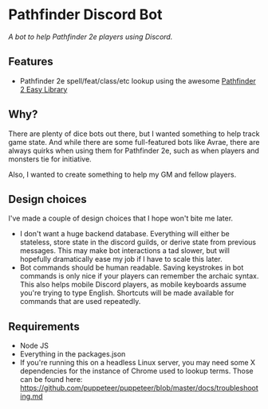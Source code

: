 # Pathfinder Discord Bot
*A bot to help Pathfinder 2e players using Discord.*

## Features
* Pathfinder 2e spell/feat/class/etc lookup using the awesome [Pathfinder 2 Easy Library](http://pf2.easytool.es/)

## Why?
There are plenty of dice bots out there, but I wanted something to help track game state. And while there are some full-featured bots like Avrae, there are always quirks when using them for Pathfinder 2e, such as when players and monsters tie for initiative.

Also, I wanted to create something to help my GM and fellow players.

## Design choices
I've made a couple of design choices that I hope won't bite me later. 

* I don't want a huge backend database. Everything will either be stateless, store state in the discord guilds, or derive state from previous messages. This may make bot interactions a tad slower, but will hopefully dramatically ease my job if I have to scale this later.
* Bot commands should be human readable. Saving keystrokes in bot commands is only nice if your players can remember the archaic syntax. This also helps mobile Discord players, as mobile keyboards assume you're trying to type English. Shortcuts will be made available for commands that are used repeatedly.

## Requirements
* Node JS
* Everything in the packages.json
* If you're running this on a headless Linux server, you may need some X dependencies for the instance of Chrome used to lookup terms. Those can be found here: https://github.com/puppeteer/puppeteer/blob/master/docs/troubleshooting.md
